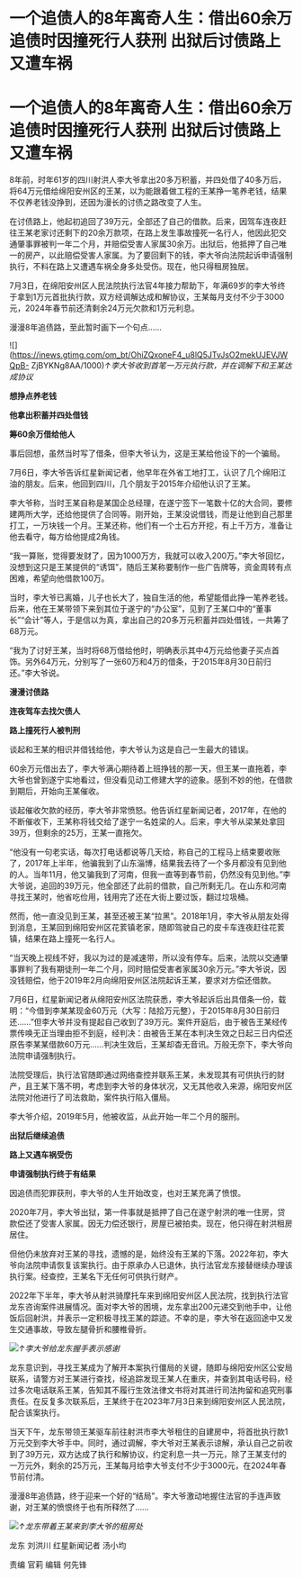 # 一个追债人的8年离奇人生：借出60余万追债时因撞死行人获刑 出狱后讨债路上又遭车祸

# 一个追债人的8年离奇人生：借出60余万追债时因撞死行人获刑 出狱后讨债路上又遭车祸

8年前，时年61岁的四川射洪人李大爷拿出20多万积蓄，并四处借了40多万后，将64万元借给绵阳安州区的王某，以为能跟着做工程的王某挣一笔养老钱，结果不仅养老钱没挣到，还因为漫长的讨债之路改变了人生。

在讨债路上，他起初追回了39万元，全部还了自己的借款。后来，因驾车连夜赶往王某老家讨还剩下的20余万款项，在路上发生事故撞死一名行人，他因此犯交通肇事罪被判一年二个月，并赔偿受害人家属30余万。出狱后，他抵押了自己唯一的房产，以此赔偿受害人家属。为了要回剩下的钱，李大爷向法院起诉申请强制执行，不料在路上又遭遇车祸全身多处受伤。现在，他只得租房独居。

7月3日，在绵阳安州区人民法院执行法官4年接力帮助下，年满69岁的李大爷终于拿到1万元首批执行款，双方经调解达成和解协议，王某每月支付不少于3000元，2024年春节前还清剩余24万元欠款和1万元利息。

漫漫8年追债路，至此暂时画下一个句点……

![](https://inews.gtimg.com/om_bt/OhiZQxoneF4_u8lQ5JTvJsO2mekUJEVJWQpB-
ZjBYKNg8AA/1000)_↑李大爷收到首笔一万元执行款，并在调解下和王某达成协议_

**想挣点养老钱**

**他拿出积蓄并四处借钱**

**筹60余万借给他人**

事后回想，虽然当时写了借条，但李大爷认为，这是王某给他设下的一个骗局。

7月6日，李大爷告诉红星新闻记者，他早年在外省工地打工，认识了几个绵阳江油的朋友。后来，他回到四川，几个朋友于2015年介绍他认识了王某。

李大爷称，当时王某自称是某国企总经理，在遂宁签下一笔数十亿的大合同，要修建两所大学，还给他提供了合同等。刚开始，王某没说借钱，而是让他到自己那里打工，一万块钱一个月。王某还称，他们有一个土石方开挖，有上千万方，准备让他去看守，每方给他提成2角钱。

“我一算账，觉得要发财了，因为1000万方，我就可以收入200万。”李大爷回忆，没想到这只是王某提供的“诱饵”，随后王某称要制作一些广告牌等，资金周转有点困难，希望向他借款100万。

当时，李大爷已离婚，儿子也长大了，独自生活的他，希望能借此挣一笔养老钱。后来，他在王某带领下来到其位于遂宁的“办公室”，见到了王某口中的“董事长”“会计”等人，于是信以为真，拿出自己的20多万元积蓄并四处借钱，一共筹了68万元。

“我为了讨好王某，当时将68万借给他时，明确表示其中4万元给他妻子买点首饰。另外64万元，分别写了一张60万和4万的借条，于2015年8月30日前归还。”李大爷说。

**漫漫讨债路**

**连夜驾车去找欠债人**

**路上撞死行人被判刑**

谈起和王某的相识并借钱给他，李大爷认为这是自己一生最大的错误。

60余万元借出去了，李大爷满心期待着上班挣钱的那一天，但王某一直拖着，李大爷也曾到遂宁实地看过，但没看见动工修建大学的迹象。感到不妙的他，在借款到期后，开始向王某催收。

谈起催收欠款的经历，李大爷非常愤怒。他告诉红星新闻记者，2017年，在他的不断催收下，王某称将钱交给了遂宁一名姓梁的人。后来，李大爷从梁某处拿回39万，但剩余的25万，王某一直拖欠。

“他没有一句老实话，每次打电话都说等几天给，称自己的工程马上结束要收账了，2017年上半年，他骗我到了山东淄博，结果我去待了一个多月都没有见到他的人。当年11月，他又骗我到了河南，但我一直等到春节前，仍然没有见到他。”李大爷说，追回的39万元，他全部还了此前的借款，自己所剩无几。在山东和河南寻找王某时，他省吃俭用，钱用完了还在大街上要过饭，翻过垃圾桶。

然而，他一直没见到王某，甚至还被王某“拉黑”。2018年1月，李大爷从朋友处得到消息，王某回到绵阳安州区花荄镇老家，随即驾驶自己的皮卡车连夜赶往花荄镇，结果在路上撞死一名行人。

“当天晚上视线不好，我以为过的是减速带，所以没有停车。后来，法院以交通肇事罪判了我有期徒刑一年二个月，同时赔偿受害者家属30余万元。”李大爷说，因没钱赔偿，他于2019年2月向绵阳安州区法院起诉王某，要求对方偿还借款。

7月6日，红星新闻记者从绵阳安州区法院获悉，李大爷起诉后出具借条一份，载明：“今借到李某某现金60万元（大写：陆拾万元整），于2015年8月30日前归还……”但李大爷并没有提起自己收到了39万元。案件开庭后，由于被告王某经传票传唤无正当理由拒不到庭，经判决：由被告王某在本判决生效之日起三日内偿还原告李某某借款60万元……判决生效后，王某却杳无音讯。万般无奈下，李大爷向法院申请强制执行。

法院受理后，执行法官随即通过网络查控并联系王某，未发现其有可供执行的财产，且王某下落不明，考虑到李大爷的身体状况，又无其他收入来源，绵阳安州区法院对他进行了司法救助，案件执行陷入僵局。

李大爷介绍，2019年5月，他被收监，从此开始一年二个月的服刑。

**出狱后继续追债**

**路上又遇车祸受伤**

**申请强制执行终于有结果**

因追债而犯罪获刑，李大爷的人生开始改变，也对王某充满了愤恨。

2020年7月，李大爷出狱，第一件事就是抵押了自己在遂宁射洪的唯一住房，贷款偿还了受害人家属。因无力偿还银行，房屋已被拍卖。现在，他只得在射洪租房居住。

但他仍未放弃对王某的寻找，遗憾的是，始终没有王某的下落。2022年初，李大爷向法院申请恢复该案执行。由于原承办人已退休，执行法官龙东接替继续办理该执行案。经查控，王某名下无任何可供执行财产。

2022年下半年，李大爷从射洪骑摩托车来到绵阳安州区人民法院，找到执行法官龙东咨询案件进展情况。面对李大爷的困境，龙东拿出200元递交到他手中，让他饭后回射洪，并表示一定积极寻找王某的踪迹。不幸的是，李大爷在返回途中又发生交通事故，导致左腿骨折和腰椎骨折。

![](https://inews.gtimg.com/om_bt/Of5BNN8ARhqegLaxkEekoJEMtJI3Fp_Q2zioN0MKjURvsAA/1000)_↑李大爷给龙东握手表示感谢_

龙东意识到，寻找王某成为了解开本案执行僵局的关键，随即与绵阳安州区公安局联系，请警方对王某进行查找，经追踪发现王某人在重庆，并查到其电话号码，经过多次电话联系王某，告知其不履行生效法律文书将对其进行司法拘留和追究刑事责任。在反复多次联系后，王某终于在2023年7月3日来到绵阳安州区人民法院，配合该案执行。

当天下午，龙东带领王某驱车前往射洪市李大爷租住的自建房中，将首批执行款1万元交到李大爷手中。同时，通过调解，李大爷对王某表示谅解，承认自己之前收到了39万元，双方达成了执行和解协议，约定利息一共一万元，除了王某支付的一万元外，剩余的25万元，王某每月给李大爷支付不少于3000元，在2024年春节前付清。

漫漫8年追债路，终于迎来一个好的“结局”。李大爷激动地握住法官的手连声致谢，对王某的愤恨终于也有所释然了……

![](https://inews.gtimg.com/om_bt/ODUCh1VcvC1ISIq1DGTFYpyB53rZPY0H9GEhspmE_CeAIAA/1000)_↑龙东带着王某来到李大爷的租房处_

龙东 刘洪川 红星新闻记者 汤小均

责编 官莉 编辑 何先锋

